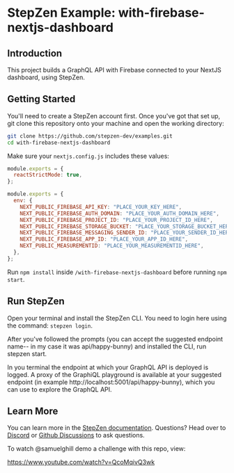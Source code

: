# StepZen Example: with-firebase-nextjs-dashboard

## Introduction

This project builds a GraphQL API with Firebase connected to your NextJS dashboard, using StepZen.

## Getting Started

You'll need to create a StepZen account first. Once you've got that set up, git clone this repository onto your machine and open the working directory:

```bash
git clone https://github.com/stepzen-dev/examples.git
cd with-firebase-nextjs-dashboard
```

Make sure your `nextjs.config.js` includes these values:

```javascript
module.exports = {
  reactStrictMode: true,
};

module.exports = {
  env: {
    NEXT_PUBLIC_FIREBASE_API_KEY: "PLACE_YOUR_KEY_HERE",
    NEXT_PUBLIC_FIREBASE_AUTH_DOMAIN: "PLACE_YOUR_AUTH_DOMAIN_HERE",
    NEXT_PUBLIC_FIREBASE_PROJECT_ID: "PLACE_YOUR_PROJECT_ID_HERE",
    NEXT_PUBLIC_FIREBASE_STORAGE_BUCKET: "PLACE_YOUR_STORAGE_BUCKET_HERE",
    NEXT_PUBLIC_FIREBASE_MESSAGING_SENDER_ID: "PLACE_YOUR_SENDER_ID_HERE",
    NEXT_PUBLIC_FIREBASE_APP_ID: "PLACE_YOUR_APP_ID_HERE",
    NEXT_PUBLIC_MEASUREMENTID: "PLACE_YOUR_MEASUREMENTID_HERE",
  },
};
```

Run `npm install` inside `/with-firebase-nextjs-dashboard` before running `npm start`.

## Run StepZen

Open your terminal and install the StepZen CLI. You need to login here using the command: `stepzen login`.

After you've followed the prompts (you can accept the suggested endpoint name-- in my case it was api/happy-bunny) and installed the CLI, run stepzen start.

In you terminal the endpoint at which your GraphQL API is deployed is logged. A proxy of the GraphiQL playground is available at your suggested endpoint (in example http://localhost:5001/api/happy-bunny), which you can use to explore the GraphQL API.

## Learn More

You can learn more in the [StepZen documentation](https://stepzen.com/docs). Questions? Head over to [Discord](https://discord.com/invite/9k2VdPn2FR) or [Github Discussions](https://github.com/stepzen-dev/examples/discussions) to ask questions.

To watch @samuelghill demo a challenge with this repo, view:

https://www.youtube.com/watch?v=QcoMqivQ3wk
